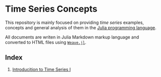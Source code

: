 # Time Series Concepts

This repository is mainly focused on providing *time series* examples, concepts and general
analysis of them in the [Julia programming language](https://www.julialang.org).

All documents are writen in Julia Markdown markup language and converted to HTML files
using [`Weave.jl`](http://github.com/mpastell/Weave.jl).

## Index

1. [Introducition to Time Series I](build/concepts-p1.html)
